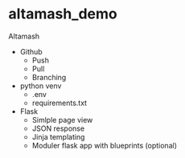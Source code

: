 # altamash_demo

Altamash

-   Github
    -   Push
    -   Pull
    -   Branching
-   python venv
    -   .env
    -   requirements.txt
-   Flask
    -   Simlple page view
    -   JSON response
    -   Jinja templating
    -   Moduler flask app with blueprints (optional)
